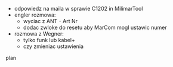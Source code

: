 - odpowiedz na maila w sprawie C1202 in MilimarTool
- engler rozmowa:
	- wyciac z ANT - Art Nr
	- dodac zwloke do resetu aby MarCom mogl ustawic numer
- rozmowa z Wegner: 
	- tylko funk lub kabel+
	- czy zmieniac ustawienia




plan